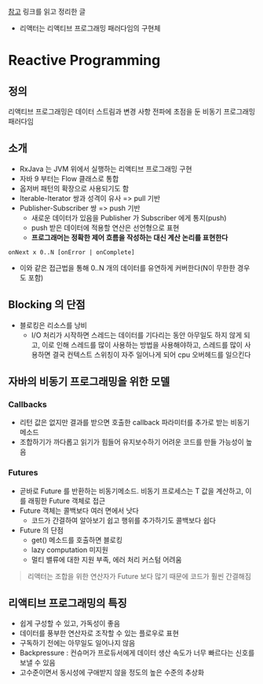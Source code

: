 [참고](https://godekdls.github.io/Reactor%20Core/introductiontoreactiveprogramming/)
링크를 읽고 정리한 글

- 리액터는 리액티브 프로그래밍 패러다임의 구현체
# Reactive Programming
## 정의
리액티브 프로그래밍은 데이터 스트림과 변경 사항 전파에 초점을 둔 비동기 프로그래밍 패러다임

## 소개
- RxJava 는 JVM 위에서 실행하는 리액티브 프로그래밍 구현
- 자바 9 부터는 Flow 클래스로 통합
- 옵저버 패턴의 확장으로 사용되기도 함
- Iterable-Iterator 쌍과 성격이 유사 => pull 기반
- Publisher-Subscriber 쌍 => push 기반
  - 새로운 데이터가 있음을 Publisher 가 Subscriber 에게 통지(push)
  - push 받은 데이터에 적용할 연산은 선언형으로 표현
  - **프로그래머는 정확한 제어 흐름을 작성하는 대신 계산 논리를 표현한다**

```onNext x 0..N [onError | onComplete]```
- 이와 같은 접근법을 통해 0..N 개의 데이터를 유연하게 커버한다(N이 무한한 경우도 포함)

## Blocking 의 단점
- 블로킹은 리소스를 낭비
  - I/O 처리가 시작하면 스레드는 데이터를 기다리는 동안 아무일도 하지 않게 되고, 이로 인해 스레드를 많이 사용하는 방법을 사용해야하고, 스레드를 많이 사용하면 결국 컨텍스트 스위칭이 자주 일어나게 되어 cpu 오버헤드를 일으킨다
 
## 자바의 비동기 프로그래밍을 위한 모델
### Callbacks
- 리턴 값은 없지만 결과를 받으면 호출한 callback 파라미터를 추가로 받는 비동기 메소드
- 조합하기가 까다롭고 읽기가 힘들어 유지보수하기 어려운 코드를 만들 가능성이 높음

### Futures
- 곧바로 Future<T> 를 반환하는 비동기메소드. 비동기 프로세스는 T 값을 계산하고, 이를 래핑한 Future 객체로 접근
- Future 객체는 콜백보다 여러 면에서 낫다
  - 코드가 간결하여 알아보기 쉽고 행위를 추가하기도 콜백보다 쉽다
- Future 의 단점
  - get() 메소드를 호출하면 블로킹
  - lazy computation 미지원
  - 멀티 밸류에 대한 지원 부족, 에러 처리 커스텀 어려움

> 리액터는 조합을 위한 연산자가 Future 보다 많기 때문에 코드가 훨씬 간결해짐

## 리액티브 프로그래밍의 특징
- 쉽게 구성할 수 있고, 가독성이 좋음
- 데이터를 풍부한 연산자로 조작할 수 있는 플로우로 표현
- 구독하기 전에는 아무일도 일어나지 않음
- Backpressure : 컨슈머가 프로듀서에게 데이터 생산 속도가 너무 빠르다는 신호를 보낼 수 있음
- 고수준이면서 동시성에 구애받지 않을 정도의 높은 수준의 추상화

